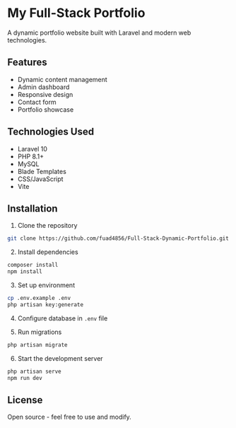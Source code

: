 # My Full-Stack Portfolio

A dynamic portfolio website built with Laravel and modern web technologies.

## Features
- Dynamic content management
- Admin dashboard
- Responsive design
- Contact form
- Portfolio showcase

## Technologies Used
- Laravel 10
- PHP 8.1+
- MySQL
- Blade Templates
- CSS/JavaScript
- Vite

## Installation

1. Clone the repository
```bash
git clone https://github.com/fuad4856/Full-Stack-Dynamic-Portfolio.git
```

2. Install dependencies
```bash
composer install
npm install
```

3. Set up environment
```bash
cp .env.example .env
php artisan key:generate
```

4. Configure database in `.env` file

5. Run migrations
```bash
php artisan migrate
```

6. Start the development server
```bash
php artisan serve
npm run dev
```

## License
Open source - feel free to use and modify.
